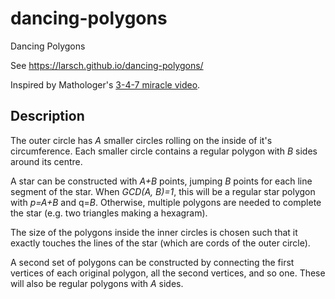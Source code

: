 # dancing-polygons
Dancing Polygons

See https://larsch.github.io/dancing-polygons/

Inspired by Mathologer's [3-4-7 miracle video](https://youtu.be/oEN0o9ZGmOM).

## Description

The outer circle has *A* smaller circles rolling on the inside of it's
circumference. Each smaller circle contains a regular polygon with *B* sides
around its centre.

A star can be constructed with *A+B* points, jumping *B* points for each line
segment of the star. When *GCD(A, B)=1*, this will be a regular star polygon
with *p=A+B* and q=*B*. Otherwise, multiple polygons are needed to complete the
star (e.g. two triangles making a hexagram).

The size of the polygons inside the inner circles is chosen such that it exactly
touches the lines of the star (which are cords of the outer circle).

A second set of polygons can be constructed by connecting the first vertices of
each original polygon, all the second vertices, and so one. These will also be
regular polygons with *A* sides.
